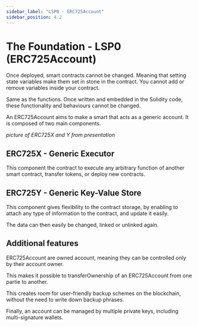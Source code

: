 ```yaml
---
sidebar_label: "LSP0 - ERC725Account"
sidebar_position: 4.2
---
```


# The Foundation - LSP0 (ERC725Account)

Once deployed, smart contracts cannot be changed. Meaning that setting state variables make them set in stone in the contract. You cannot add or remove variables inside your contract.

Same as the functions. Once written and embedded in the Solidity code, these functionality and behaviours cannot be changed.

An ERC725Account aims to make a smart that acts as a generic account. It is composed of two main components.

_picture of ERC725X and Y from presentation_

## ERC725X - Generic Executor

This component the contract to execute any arbitrary function of another smart contract, transfer tokens, or deploy new contracts.

## ERC725Y - Generic Key-Value Store

This component gives flexibility to the contract storage, by enabling to attach any type of information to the contract, and update it easily.

The data can then easily be changed, linked or unlinked again.

## Additional features

ERC725Account are owned account, meaning they can be controlled only by their account owner.

This makes it possible to transferOwnership of an ERC725Account from one partie to another.

This creates room for user-friendly backup schemes on the blockchain, without the need to write down backup phrases.

Finally, an account can be managed by multiple private keys, including multi-signature wallets.
